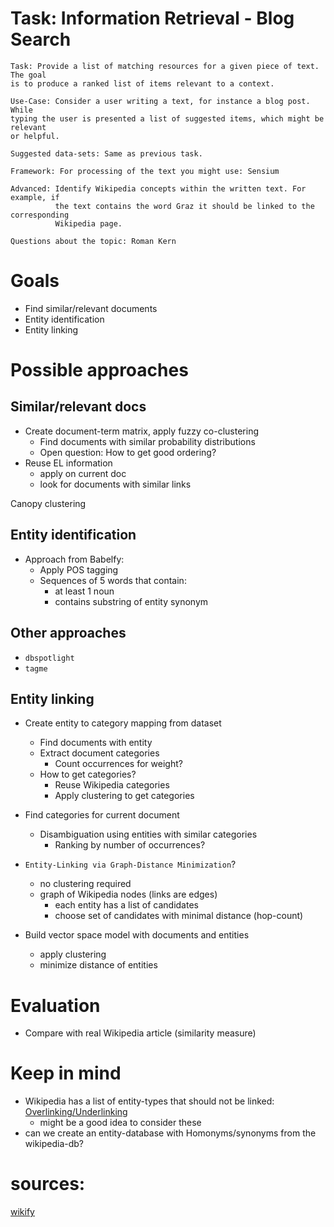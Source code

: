# Task: Information Retrieval - Blog Search

```
Task: Provide a list of matching resources for a given piece of text. The goal
is to produce a ranked list of items relevant to a context.

Use-Case: Consider a user writing a text, for instance a blog post. While
typing the user is presented a list of suggested items, which might be relevant
or helpful.

Suggested data-sets: Same as previous task.

Framework: For processing of the text you might use: Sensium

Advanced: Identify Wikipedia concepts within the written text. For example, if
          the text contains the word Graz it should be linked to the corresponding
          Wikipedia page.

Questions about the topic: Roman Kern
```

# Goals

- Find similar/relevant documents
- Entity identification
- Entity linking

# Possible approaches

## Similar/relevant docs

- Create document-term matrix, apply fuzzy co-clustering
  - Find documents with similar probability distributions
  - Open question: How to get good ordering?
- Reuse EL information
  - apply on current doc
  - look for documents with similar links

Canopy clustering


## Entity identification

- Approach from Babelfy:
  - Apply POS tagging
  - Sequences of 5 words that contain:
    - at least 1 noun
    - contains substring of entity synonym
    

## Other approaches

- `dbspotlight`
- `tagme`

## Entity linking

- Create entity to category mapping from dataset
  - Find documents with entity
  - Extract document categories
    - Count occurrences for weight?
  - How to get categories?
    - Reuse Wikipedia categories
    - Apply clustering to get categories
- Find categories for current document 
  - Disambiguation using entities with similar categories
    - Ranking by number of occurrences?
- `Entity-Linking via Graph-Distance Minimization`?
	- no clustering required
	- graph of Wikipedia nodes (links are edges)
		- each entity has a list of candidates
		- choose set of candidates with minimal distance (hop-count)

- Build vector space model with documents and entities
  - apply clustering
  - minimize distance of entities


# Evaluation

- Compare with real Wikipedia article (similarity measure)


# Keep in mind

- Wikipedia has a list of entity-types that should not be linked:
[Overlinking/Underlinking](https://en.wikipedia.org/wiki/Wikipedia:Manual_of_Style/Linking#Overlinking_and_underlinking)
  - might be a good idea to consider these
- can we create an entity-database with Homonyms/synonyms from the wikipedia-db?


# sources:

[wikify](https://digital.library.unt.edu/ark:/67531/metadc31001/m2/1/high_res_d/Mihalcea-2007-Wikify-Linking_Documents_to_Encyclopedic.pdf)

